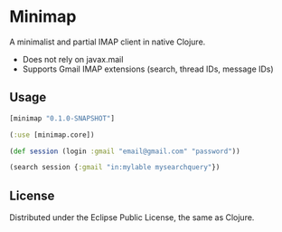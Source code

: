# Minimap

A minimalist and partial IMAP client in native Clojure.
- Does not rely on javax.mail
- Supports Gmail IMAP extensions (search, thread IDs, message IDs)

## Usage

```Clojure
[minimap "0.1.0-SNAPSHOT"]

(:use [minimap.core])
```

```Clojure
(def session (login :gmail "email@gmail.com" "password"))

(search session {:gmail "in:mylable mysearchquery"})
```

## License

Distributed under the Eclipse Public License, the same as Clojure.
